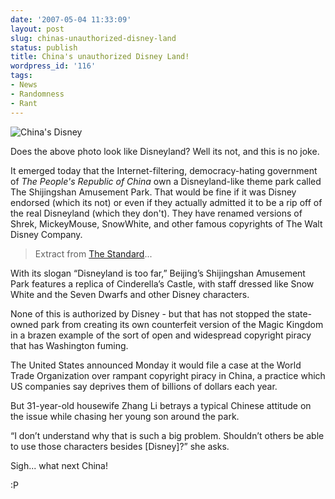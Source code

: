 ```yaml
---
date: '2007-05-04 11:33:09'
layout: post
slug: chinas-unauthorized-disney-land
status: publish
title: China's unauthorized Disney Land!
wordpress_id: '116'
tags:
- News
- Randomness
- Rant
---
```


![China's Disney](http://www.japanprobe.com/2007/01/chinese-magic-kingdom.jpg)

Does the above photo look like Disneyland? Well its not, and this is no joke.

It emerged today that the Internet-filtering, democracy-hating government of _The People's Republic of China_ own a Disneyland-like theme park called The Shijingshan Amusement Park. That would be fine if it was Disney endorsed (which its not) or even if they actually admitted it to be a rip off of the real Disneyland (which they don't). They have renamed versions of Shrek, MickeyMouse, SnowWhite, and other famous copyrights of The Walt Disney Company.


> Extract from [The Standard](http://www.thestandard.com.hk/news_detail.asp?pp_cat=20&art_id=41990&sid=13078355&con_type=1&d_str=20070411)...

With its slogan “Disneyland is too far,” Beijing’s Shijingshan Amusement Park features a replica of Cinderella’s Castle, with staff dressed like Snow White and the Seven Dwarfs and other Disney characters.

None of this is authorized by Disney - but that has not stopped the state-owned park from creating its own counterfeit version of the Magic Kingdom in a brazen example of the sort of open and widespread copyright piracy that has Washington fuming.

The United States announced Monday it would file a case at the World Trade Organization over rampant copyright piracy in China, a practice which US companies say deprives them of billions of dollars each year.

But 31-year-old housewife Zhang Li betrays a typical Chinese attitude on the issue while chasing her young son around the park.

“I don’t understand why that is such a big problem. Shouldn’t others be able to use those characters besides [Disney]?” she asks.


Sigh... what next China!

:P


> 
